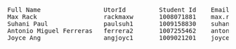 <pre>
Full Name                 UtorId         Student Id    Email                              Connect                       Slack
Max Rack                  rackmaxw       1008071881    max.rack@mail.utoronto.ca          discord: maximusprime416      Max Rack
Suhani Paul               paulsuh1       1009158830    suhani.paul@mail.utoronto.ca       discord: suhani_1234          Suhani Paul
Antonio Miguel Ferreras   ferrera2       1007255462    antonio.ferreras@mail.utoronto.ca  discord: snurf_               Antonio Ferreras  
Joyce Ang                 angjoyc1       1009021201    joyce.ang@mail.utoronto.ca         discord: joyce.ang            Joyce Ang
</pre>
